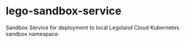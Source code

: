 # lego-sandbox-service
Sandbox Service for deployment to local Legoland Cloud Kubernetes sandbox namespace.
